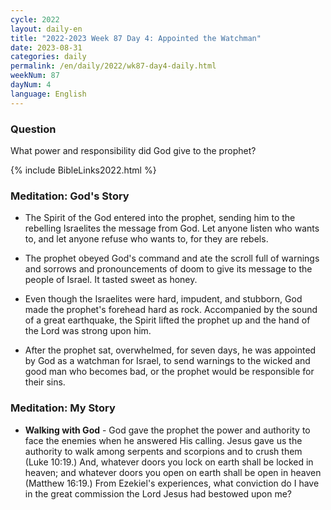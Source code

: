 ```yaml
---
cycle: 2022
layout: daily-en
title: "2022-2023 Week 87 Day 4: Appointed the Watchman"
date: 2023-08-31
categories: daily
permalink: /en/daily/2022/wk87-day4-daily.html
weekNum: 87
dayNum: 4
language: English
---
```


### Question     
What power and responsibility did God give to the prophet?

{% include BibleLinks2022.html %}

### Meditation: God's Story   
+ The Spirit of the God entered into the prophet, sending him to the rebelling Israelites the message from God. Let anyone listen who wants to, and let anyone refuse who wants to, for they are rebels. 

+ The prophet obeyed God's command and ate the scroll full of warnings and sorrows and pronouncements of doom to give its message to the people of Israel. It tasted sweet as honey. 

+ Even though the Israelites were hard, impudent, and stubborn, God made the prophet's forehead hard as rock. Accompanied by the sound of a great earthquake, the Spirit lifted the prophet up and the hand of the Lord was strong upon him. 

+ After the prophet sat, overwhelmed, for seven days, he was appointed by God as a watchman for Israel, to send warnings to the wicked and good man who becomes bad, or the prophet would be responsible for their sins. 

### Meditation: My Story   
+ **Walking with God** - God gave the prophet the power and authority to face the enemies when he answered His calling. Jesus gave us the authority to walk among serpents and scorpions and to crush them (Luke 10:19.) And, whatever doors you lock on earth shall be locked in heaven; and whatever doors you open on earth shall be open in heaven (Matthew 16:19.) From Ezekiel's experiences, what conviction do I have in the great commission the Lord Jesus had bestowed upon me? 
